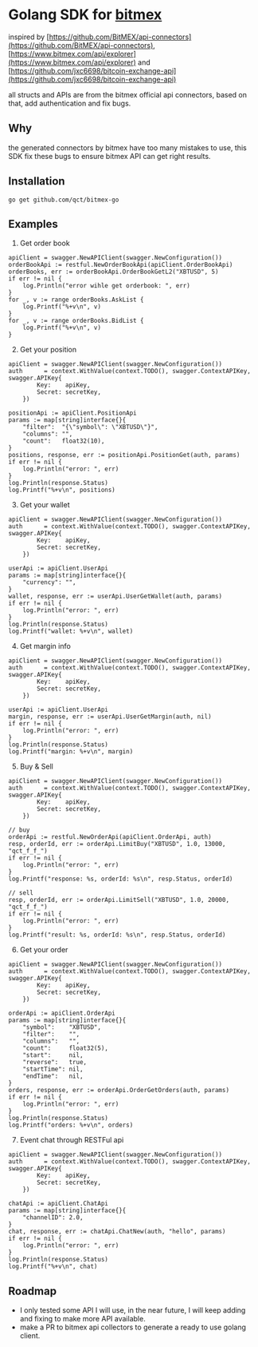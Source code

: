# Golang SDK for [bitmex](https://www.bitmex.com)

inspired by [https://github.com/BitMEX/api-connectors](https://github.com/BitMEX/api-connectors), [https://www.bitmex.com/api/explorer](https://www.bitmex.com/api/explorer) and [https://github.com/jxc6698/bitcoin-exchange-api](https://github.com/jxc6698/bitcoin-exchange-api)

all structs and APIs are from the bitmex official api connectors, based on that, add authentication and fix bugs.

## Why
the generated connectors by bitmex have too many mistakes to use, this SDK fix these bugs to ensure bitmex API can get right results.

## Installation
`go get github.com/qct/bitmex-go`

## Examples
1. Get order book
```
apiClient = swagger.NewAPIClient(swagger.NewConfiguration())
orderBookApi := restful.NewOrderBookApi(apiClient.OrderBookApi)
orderBooks, err := orderBookApi.OrderBookGetL2("XBTUSD", 5)
if err != nil {
    log.Println("error wihle get orderbook: ", err)
}
for _, v := range orderBooks.AskList {
    log.Printf("%+v\n", v)
}
for _, v := range orderBooks.BidList {
    log.Printf("%+v\n", v)
}
```

2. Get your position
```
apiClient = swagger.NewAPIClient(swagger.NewConfiguration())
auth      = context.WithValue(context.TODO(), swagger.ContextAPIKey, swagger.APIKey{
        Key:    apiKey,
        Secret: secretKey,
    })

positionApi := apiClient.PositionApi
params := map[string]interface{}{
    "filter":  "{\"symbol\": \"XBTUSD\"}",
    "columns": "",
    "count":   float32(10),
}
positions, response, err := positionApi.PositionGet(auth, params)
if err != nil {
    log.Println("error: ", err)
}
log.Println(response.Status)
log.Printf("%+v\n", positions)
```

3. Get your wallet
```
apiClient = swagger.NewAPIClient(swagger.NewConfiguration())
auth      = context.WithValue(context.TODO(), swagger.ContextAPIKey, swagger.APIKey{
        Key:    apiKey,
        Secret: secretKey,
    })

userApi := apiClient.UserApi
params := map[string]interface{}{
    "currency": "",
}
wallet, response, err := userApi.UserGetWallet(auth, params)
if err != nil {
    log.Println("error: ", err)
}
log.Println(response.Status)
log.Printf("wallet: %+v\n", wallet)
```

4. Get margin info
```
apiClient = swagger.NewAPIClient(swagger.NewConfiguration())
auth      = context.WithValue(context.TODO(), swagger.ContextAPIKey, swagger.APIKey{
        Key:    apiKey,
        Secret: secretKey,
    })

userApi := apiClient.UserApi
margin, response, err := userApi.UserGetMargin(auth, nil)
if err != nil {
    log.Println("error: ", err)
}
log.Println(response.Status)
log.Printf("margin: %+v\n", margin)
```

5. Buy & Sell
```
apiClient = swagger.NewAPIClient(swagger.NewConfiguration())
auth      = context.WithValue(context.TODO(), swagger.ContextAPIKey, swagger.APIKey{
        Key:    apiKey,
        Secret: secretKey,
    })

// buy
orderApi := restful.NewOrderApi(apiClient.OrderApi, auth)
resp, orderId, err := orderApi.LimitBuy("XBTUSD", 1.0, 13000, "qct_f_f_")
if err != nil {
    log.Println("error: ", err)
}
log.Printf("response: %s, orderId: %s\n", resp.Status, orderId)

// sell
resp, orderId, err := orderApi.LimitSell("XBTUSD", 1.0, 20000, "qct_f_f_")
if err != nil {
    log.Println("error: ", err)
}
log.Printf("result: %s, orderId: %s\n", resp.Status, orderId)
```

6. Get your order
```
apiClient = swagger.NewAPIClient(swagger.NewConfiguration())
auth      = context.WithValue(context.TODO(), swagger.ContextAPIKey, swagger.APIKey{
        Key:    apiKey,
        Secret: secretKey,
    })

orderApi := apiClient.OrderApi
params := map[string]interface{}{
    "symbol":    "XBTUSD",
    "filter":    "",
    "columns":   "",
    "count":     float32(5),
    "start":     nil,
    "reverse":   true,
    "startTime": nil,
    "endTime":   nil,
}
orders, response, err := orderApi.OrderGetOrders(auth, params)
if err != nil {
    log.Println("error: ", err)
}
log.Println(response.Status)
log.Printf("orders: %+v\n", orders)
```

7. Event chat through RESTFul api
```
apiClient = swagger.NewAPIClient(swagger.NewConfiguration())
auth      = context.WithValue(context.TODO(), swagger.ContextAPIKey, swagger.APIKey{
        Key:    apiKey,
        Secret: secretKey,
    })

chatApi := apiClient.ChatApi
params := map[string]interface{}{
    "channelID": 2.0,
}
chat, response, err := chatApi.ChatNew(auth, "hello", params)
if err != nil {
    log.Println("error: ", err)
}
log.Println(response.Status)
log.Printf("%+v\n", chat)
```

## Roadmap
* I only tested some API I will use, in the near future, I will keep adding and fixing to make more API available.
* make a PR to bitmex api collectors to generate a ready to use golang client.